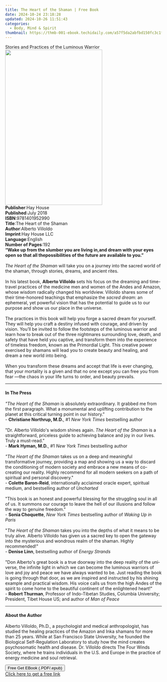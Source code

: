 ```yaml
---
title: The Heart of the Shaman | Free Book
date: 2024-10-24 23:18:28
updated: 2024-10-26 11:51:43
categories:
  - Body, Mind & Spirit
thumbnail: https://thmb-001-ebook.techidaily.com/a57f5da2abfbd150fc3c1f068c118a5a54f5269726c8dfa9a1b80ef422220773.jpg
---
```

<main id="book-container">
  <div class="flex flex-col">
    <div class="book-brief flex-1 py-6 px-4 sm:p-6 md:py-10 md:px-8">
      <!-- brief-->
      <div class="book-brief-main">
        Stories and Practices of the Luminous Warrior
      </div>
    </div>
    <div
      class="book-meta-info flex-1 grid gap-4 col-start-1 col-end-3 row-start-1 sm:mb-6 sm:grid-cols-4 lg:gap-6 lg:col-start-2 lg:row-end-6 lg:row-span-6 lg:mb-0"
    >
      <div
        class="book-meta-info-left place-content-center mt-4 p-4 text-sm leading-6 col-start-2 col-span-2 dark:text-slate-400"
      >
        <img
          class="w-full h-500 object-cover rounded-lg sm:h-255 sm:col-span-2 lg:col-span-full"
          src="https://img-001-ebook.techidaily.com/79510a3f2cde0d13bf045b8f01acb7d6c686be2be2e62e3e1836d5d5832ed75d.jpg"
          alt=""
          width="312"
          height="500"
        />
      </div>
      <div
        class="book-meta-info-right mt-2 col-start-1 row-start-2 col-span-3 self-center"
      >
        <!-- meta data  -->
        <div class="flex flex-col px-4 md:px-8">
          <div class="flex-1">
            <strong>Publisher</strong>:<span class="px-2">Hay House</span>
          </div>
          <div class="flex-1">
            <strong>Published</strong>:<span class="px-2">July 2018</span>
          </div>
          <div class="flex-1">
            <strong>ISBN</strong>:<span class="px-2">9781401952990</span>
          </div>
          <div class="flex-1">
            <strong>Title</strong>:<span class="px-2"
              >The Heart of the Shaman</span
            >
          </div>
          <div class="flex-1">
            <strong>Author</strong>:<span class="px-2">Alberto Villoldo</span>
          </div>
          <div class="flex-1">
            <strong>Imprint</strong>:<span class="px-2">Hay House LLC</span>
          </div>
          <div class="flex-1">
            <strong>Language</strong>:<span class="px-2">English</span>
          </div>
          <div class="flex-1">
            <strong>Number of Pages</strong>:<span class="px-2">192</span>
          </div>
        </div>
      </div>
    </div>
    <div class="book-description flex-1 py-6 px-4 sm:p-6 md:py-10 md:px-8">
      <div class="book-description-main">
        <div accordion-content="" id="description">
          <b
            >“Wake up from the slumber you are living in,and dream with your
            eyes open so that all thepossibilities of the future are available
            to you.”</b
          ><br /><br /><i>The Heart of the Shaman</i> will take you on a journey
          into the sacred world of the shaman, through stories, dreams, and
          ancient rites.<br /><br />In his latest book,
          <b>Alberto Villoldo</b> sets his focus on the dreaming and time-travel
          practices of the medicine men and women of the Andes and Amazon, whose
          wisdom radically changed his worldview. Villoldo shares some of their
          time-honored teachings that emphasize the <i>sacred dream</i>: an
          ephemeral, yet powerful vision that has the potential to guide us to
          our purpose and show us our place in the universe.<br /><br />The
          practices in this book will help you forge a sacred dream for
          yourself. They will help you craft a destiny infused with courage, and
          driven by vision. You’ll be invited to follow the footsteps of the
          luminous warrior and learn how to break out of the three nightmares
          surrounding love, death, and safety that have held you captive, and
          transform them into the experience of timeless freedom, known as the
          Primordial Light. This creative power exercised by shamans will lead
          you to create beauty and healing, and dream a new world into being.<br /><br />When
          you transform these dreams and accept that life is ever changing, that
          your mortality is a given and that no one except you can free you from
          fear —the chaos in your life turns to order, and beauty prevails.
        </div>
        <div class="accordion-fader"></div>
      </div>
    </div>
    <div class="book-excerpts flex-1 py-6 px-4 sm:p-6 md:py-10 md:px-8">
      <!-- excerpts-->
      <div class="book-excerpts-main">
        <hr />
        <h4 class="placeholder placeholder-heading">
          <span>In The Press</span>
        </h4>
        <p>
          <i>"The Heart of the Shaman&nbsp;</i>is absolutely extraordinary. It
          grabbed me from the first paragraph. What a monumental and uplifting
          contribution to the planet at this critical turning point in our
          history."<br />-&nbsp;<b>Christiane Northrup, M.D.</b>, #1<i>
            New York Times</i
          >
          bestselling author<br /><br />"Dr. Alberto Villoldo's wisdom shines
          again.&nbsp;<i>The Heart of the Shaman&nbsp;</i>is a straightforward,
          priceless guide to achieving balance and joy in our lives. Truly a
          must-read." <br />-&nbsp;<b>Mark Hyman, M.D.</b>, #1
          <i>New York Times </i>bestselling author<br /><i
            ><br />"The Heart of the Shaman&nbsp;</i
          >takes us on a deep and meaningful transformative journey, providing a
          map and showing us a way to discard the conditioning of modern society
          and embrace a new means of co-creating our reality. Highly recommend
          for all modern seekers on a path of spiritual and personal discovery."
          <br />-&nbsp;<b>Colette Baron-Reid</b>, internationally acclaimed
          oracle expert, spiritual medium, and bestselling author of
          <i>Uncharted</i><br /><br />"This book is an honest and powerful
          blessing for the struggling soul in all of us. It summons our courage
          to leave the hell of our illusions and follow the way to genuine
          freedom." <br />-&nbsp;<b>Sonia Choquette</b>,
          <i>New York Times </i>bestselling author of <i>Waking Up in Paris</i
          ><br /><br />"<i>The Heart of the Shaman&nbsp;</i>takes you into the
          depths of what it means to be truly alive. Alberto Villoldo has given
          us a sacred key to open the gateway into the mysterious and wondrous
          realm of the shaman. Highly recommended!"<br />
          -&nbsp;<b>Denise Linn</b>, bestselling author of <i>Energy Strands</i
          ><br /><br />"Don Alberto's great book is a true doorway into the deep
          reality of the uni­verse, the infinite light in which we can become
          the luminous warriors of love and joy and peace we have always wanted
          to be. Just reading the book is going through that door, as we are
          inspired and instructed by his shining example and practical wisdom.
          His voice calls us from the high Andes of the spirit to come home to
          the beautiful continent of the enlightened heart!"<br />-&nbsp;<b
            >Robert Thurman</b
          >, Professor of Indo-Tibetan Studies, Columbia University; President,
          Tibet House US; and author of <i>Man of Peace</i>
        </p>
      </div>
    </div>
    <div class="book-about-author flex-1 py-6 px-4 sm:p-6 md:py-10 md:px-8">
      <!-- about author-->
      <div class="book-main-author-main">
        <hr />
        <h4 class="placeholder placeholder-heading">
          <span>About the Author</span>
        </h4>
        <p>
          Alberto Villoldo, Ph.D., a psychologist and medical anthropologist,
          has studied the healing practices of the Amazon and Inka shamans for
          more than 25 years. While at San Francisco State University, he
          founded the Biological Self-Regulation Laboratory to study how the
          mind creates psychosomatic health and disease. Dr. Villoldo directs
          The Four Winds Society, where he trains individuals in the U.S. and
          Europe in the practice of energy medicine and soul retrieval.
        </p>
      </div>
    </div>
    <div class="book-free-get flex-1 py-6 px-4 sm:p-6 md:py-10 md:px-8">
      <button
        id="btn-free-get"
        class="bg-blue-500 hover:bg-blue-700 text-white font-bold py-2 px-4 rounded"
      >
        Free Get EBook (.PDF/.epub)
      </button>
      <div id="countdown-display" class="px-2 text-lg mt-2"></div>
      <a
        id="free-link"
        class="hidden bg-blue-500 hover:bg-blue-700 text-white font-bold py-2 px-4 rounded"
        href="https://www.ebooks.com/en-us/book/96317136/the-heart-of-the-shaman/alberto-villoldo/"
        target="_blank"
        >Click here to get a free link</a
      >
    </div>
    <script>
      let countdownTime = 0;
      let countdownInterval = null;
      document
        .getElementById('btn-free-get')
        .addEventListener('click', startCountdown);
      function startCountdown() {
        countdownTime = new Date().getTime() + 60000 * 3;
        countdownInterval = setInterval(updateCountdown, 1000);
        document.getElementById('btn-free-get').disabled = true;
        document
          .getElementById('btn-free-get')
          .classList.add('bg-gray-500', 'cursor-not-allowed');
      }
      function updateCountdown() {
        let currentTime = new Date().getTime();
        let timeLeft = countdownTime - currentTime;
        let secondsLeft = Math.floor(timeLeft / 1000);
        document.getElementById('countdown-display').innerHTML =
          `Remaining time: ${secondsLeft} seconds.`;
        if (secondsLeft <= 0) {
          clearInterval(countdownInterval);
          document.getElementById('btn-free-get').classList.add('hidden');
          document.getElementById('free-link').classList.remove('hidden');
          document.getElementById('countdown-display').innerHTML = '';
        }
      }
    </script>
  </div>
</main>
